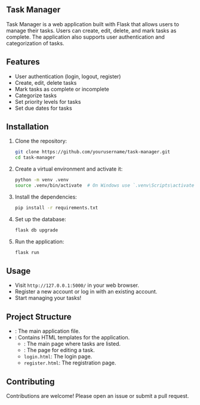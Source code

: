 ## Task Manager

Task Manager is a web application built with Flask that allows users to manage their tasks. Users can create, edit, delete, and mark tasks as complete. The application also supports user authentication and categorization of tasks.

## Features

- User authentication (login, logout, register)
- Create, edit, delete tasks
- Mark tasks as complete or incomplete
- Categorize tasks
- Set priority levels for tasks
- Set due dates for tasks

## Installation

1. Clone the repository:
    ```sh
    git clone https://github.com/yourusername/task-manager.git
    cd task-manager
    ```

2. Create a virtual environment and activate it:
    ```sh
    python -m venv .venv
    source .venv/bin/activate  # On Windows use `.venv\Scripts\activate`
    ```

3. Install the dependencies:
    ```sh
    pip install -r requirements.txt
    ```

4. Set up the database:
    ```sh
    flask db upgrade
    ```

5. Run the application:
    ```sh
    flask run
    ```

## Usage

- Visit `http://127.0.0.1:5000/` in your web browser.
- Register a new account or log in with an existing account.
- Start managing your tasks!

## Project Structure

- : The main application file.
- : Contains HTML templates for the application.
  - : The main page where tasks are listed.
  - : The page for editing a task.
  - `login.html`: The login page.
  - `register.html`: The registration page.

## Contributing

Contributions are welcome! Please open an issue or submit a pull request.
